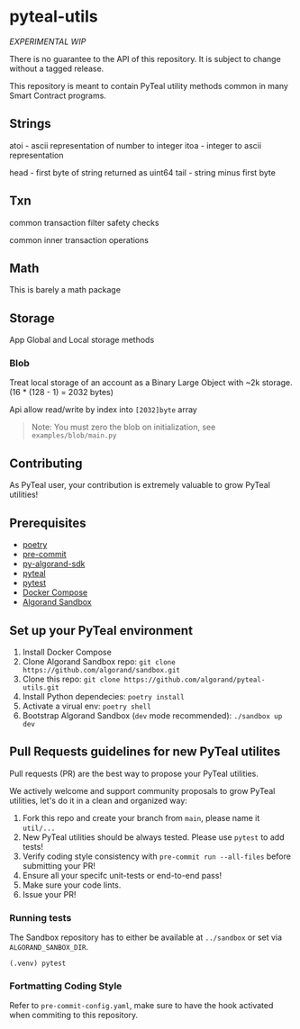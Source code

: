 # pyteal-utils

*EXPERIMENTAL* *WIP*

There is no guarantee to the API of this repository. It is subject to change without a tagged release.

This repository is meant to contain PyTeal utility methods common in many Smart Contract programs.

## Strings

atoi - ascii representation of number to integer
itoa - integer to ascii representation

head - first byte of string returned as uint64
tail - string minus first byte

## Txn

common transaction filter safety checks

common inner transaction operations

## Math

This is barely a math package

## Storage

App Global and Local storage methods

### Blob

Treat local storage of an account as a Binary Large Object with ~2k storage. (16 * (128 - 1) = 2032 bytes)

Api allow read/write by index into `[2032]byte` array

> Note: You must zero the blob on initialization, see `examples/blob/main.py`


## Contributing

As PyTeal user, your contribution is extremely valuable to grow PyTeal utilities!

## Prerequisites
- [poetry](https://python-poetry.org/)
- [pre-commit](https://pre-commit.com/)
- [py-algorand-sdk](https://github.com/algorand/py-algorand-sdk)
- [pyteal](https://github.com/algorand/pyteal)
- [pytest](https://docs.pytest.org/)
- [Docker Compose](https://docs.docker.com/compose/install/)
- [Algorand Sandbox](https://github.com/algorand/sandbox)

## Set up your PyTeal environment
1. Install Docker Compose
2. Clone Algorand Sandbox repo: `git clone https://github.com/algorand/sandbox.git`
3. Clone this repo: `git clone https://github.com/algorand/pyteal-utils.git`
4. Install Python dependecies: `poetry install`
5. Activate a virual env: `poetry shell`
6. Bootstrap Algorand Sandbox (`dev` mode recommended): `./sandbox up dev`

## Pull Requests guidelines for new PyTeal utilites
Pull requests (PR) are the best way to propose your PyTeal utilities.

We actively welcome and support community proposals to grow PyTeal utilities,
let's do it in a clean and organized way:

1. Fork this repo and create your branch from `main`, please name it `util/...`
2. New PyTeal utilities should be always tested. Please use `pytest` to add tests!
3. Verify coding style consistency with `pre-commit run --all-files` before submitting your PR!
4. Ensure all your specifc unit-tests or end-to-end pass!
5. Make sure your code lints.
6. Issue your PR!

### Running tests
The Sandbox repository has to either be available at `../sandbox` or set via `ALGORAND_SANBOX_DIR`.

```shell
(.venv) pytest
```

### Fortmatting Coding Style
Refer to `pre-commit-config.yaml`, make sure to have the hook activated when commiting to this repository.
